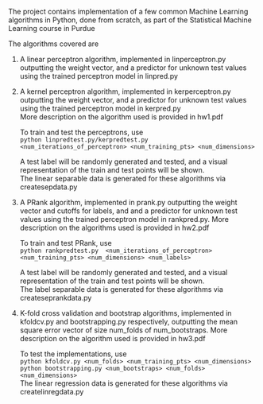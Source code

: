 The project contains implementation of a few common Machine Learning algorithms in Python, done from scratch, as part of the Statistical
Machine Learning course in Purdue

The algorithms covered are

1. A linear perceptron algorithm, implemented in linperceptron.py outputting the weight vector, and a predictor for unknown test values using the trained 
   perceptron model in linpred.py

2. A kernel perceptron algorithm, implemented in kerperceptron.py outputting the weight vector, and a predictor for unknown test values using the trained 
   perceptron model in kerpred.py  
    More description on the algorithm used is provided in hw1.pdf

   To train and test the perceptrons, use  
   `python linpredtest.py/kerpredtest.py  <num_iterations_of_perceptron> <num_training_pts> <num_dimensions>`
   
   A test label will be randomly generated and tested, and a visual representation of the train and test points will be shown.   
   The linear separable data is generated for these algorithms via createsepdata.py   

3. A PRank algorithm, implemented in prank.py outputting the weight vector and cutoffs for labels, and and a predictor for unknown test values using the trained 
   perceptron model in rankpred.py. More description on the algorithms used is provided in hw2.pdf
   
   To train and test PRank, use  
   `python rankpredtest.py  <num_iterations_of_perceptron> <num_training_pts> <num_dimensions> <num_labels>`  
   
   A test label will be randomly generated and tested, and a visual representation of the train and test points will be shown.  
   The label separable data is generated for these algorithms via createseprankdata.py   
   
4. K-fold cross validation and bootstrap algorithms, implemented in kfoldcv.py and bootstrapping.py respectively, outputting the mean square error
   vector of size num_folds of num_bootstraps.  More description on the algorithm used is provided in hw3.pdf
   
   To test the implementations, use  
   `python kfoldcv.py <num_folds> <num_training_pts> <num_dimensions>`  
  `python bootstrapping.py <num_bootstraps> <num_folds> <num_dimensions>`  
  The linear regression data is generated for these algorithms via createlinregdata.py